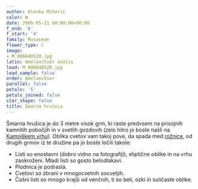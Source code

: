 ```yaml
---
author: Alenka Mihorič
color: W
date: 2006-05-21 00:00:00+00:00
f_end: '6'
f_start: '4'
family: Rosaceae
flower_type: C
image:
- M_006040520.jpg
latin: Amelanchier ovalis
lead: M_006040520.jpg
lead_sample: false
order: Amelanchier
parallel: false
petals: '5'
petals_joined: false
star_shape: false
title: Šmarna hrušica
---
```

Šmarna hrušica je do 3 metre visok grm, ki raste predvsem na prisojnih kamnitih pobočjih in v svetlih gozdovih (zelo hitro jo boste našli na [Kamniškem vrhu](../../Izleti)). Oblika cvetov vam takoj pove, da spada med [rožnice](..), od drugih grmov iz te družine pa jo boste ločili takole:

-   Listi so enostavni (dobro vidno na fotografiji), eliptične oblike in na vrhu zaokroženi. Mladi listi so gosto belodlakavi.
-   Plodnica je podrasla.
-   Cvetovi so zbrani v mnogocvetnih socvetjih.
-   Čašni listi so mnogo krajši od venčnih, ti so beli, ozki in suličaste oblike.
